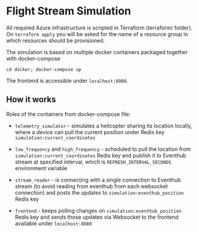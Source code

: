 # Flight Stream Simulation

All required Azure infrastructure is scripted in Terraform (terraform/ folder). On `terraform apply` you will be asked for the name of a resource group in which resources should be provisioned.

The simulation is based on multiple docker containers packaged together with docker-compose

`cd docker; docker-compose up`

The frontend is accessible under `localhost:8080`.

## How it works

Roles of the containers from docker-compose file:

- `telemetry_simulator` - simulates a helicopter sharing its location locally, where a device can pull the current position under Redis key `simulation:current_coordinates`

- `low_frequency` and `high_frequency` - scheduled to pull the location from `simulation:current_coordinates` Redis key and publish it to Eventhub stream at specified interval, which is `REFRESH_INTERVAL_SECONDS` environment variable

- `stream_reader` - is connecting with a single connection to Eventhub stream (to avoid reading from eventhub from each websocket connection) and posts the updates to `simulation:eventhub_position` Redis key

- `frontend` - keeps polling changes on `simulation:eventhub_position` Redis key and sends those updates via Websocket to the frontend available under `localhost:8080`
